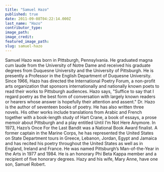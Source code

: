 ```yaml
---
title: "Samuel Hazo"
published: true
date: 2011-09-08T04:22:14.000Z
last_name: "Hazo"
contributor_type:
image_path:
image_credit:
featured_image_path:
slug: samuel-hazo
---
```


Samuel Hazo was born in Pittsburgh, Pennsylvania. He graduated magna cum laude from the University of Notre Dame and received his graduate degrees from Duquesne University and the University of Pittsburgh. He is presently a Professor in the English Department of Duquesne University. Since 1966, Hazo has directed the International Poetry Forum, a non-profit arts organization that sponsors internationally and nationally known poets to read their works to Pittsburgh audiences. Hazo says, "Suffice to say that I regard poetry as the best form of conversation with largely known readers or hearers whose answer is hopefully their attention and assent." Dr. Hazo is the author of seventeen books of poetry. He has also written three novels. His other works include translations from Arabic and French together with a book-length study of Hart Crane, a book of essays, a prose memoir about Pittsburgh and a play entitled Until I’m Not Here Anymore. In 1973, Hazo’s Once For the Last Bandit was a National Book Award finalist. A former captain in the Marine Corps, he has represented the United States on State Department tours in Greece, Lebanon, Jordan, Egypt and Jamaica and has recited his poetry throughout the United States as well as in England, Ireland and France. He was named Pittsburgh’s Man-of-the-Year in the Arts in 1977 and 1984. He is an honorary Phi Beta Kappa member and a recipient of five honorary degrees. Hazy and his wife, Mary Anne, have one son, Samuel Robert.

